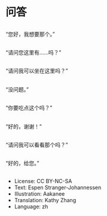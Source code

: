 # 问答

##
“您好，我想要那个。”

##
“请问您这里有……吗？”

##
“请问我可以坐在这里吗？”

##
“没问题。”

##
“你要吃点这个吗？”

##
“好的，谢谢！”

##
“请问我可以看看那个吗？”

##
“好的，给您。”

##
* License: CC BY-NC-SA
* Text: Espen Stranger-Johannessen
* Illustration: Aakanee
* Translation: Kathy Zhang
* Language: zh
